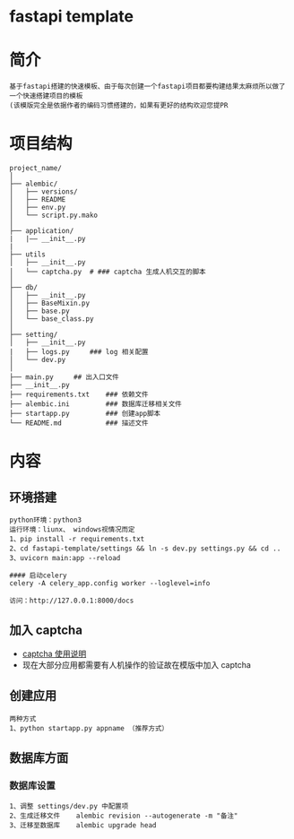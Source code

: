 # fastapi template

# 简介

```
基于fastapi搭建的快速模板、由于每次创建一个fastapi项目都要构建结果太麻烦所以做了一个快速搭建项目的模板
(该模版完全是依据作者的编码习惯搭建的，如果有更好的结构欢迎您提PR
```

# 项目结构
```
project_name/
│
├── alembic/
│   ├── versions/
│   ├── README
│   ├── env.py
│   └── script.py.mako
│
├── application/
|   |—— __init__.py
|
├── utils   
│   ├── __init__.py
│   └── captcha.py  # ### captcha 生成人机交互的脚本
│
├── db/
│   ├── __init__.py
│   ├── BaseMixin.py
│   ├── base.py
│   └── base_class.py
│
├── setting/
│   ├── __init__.py
|   ├── logs.py     ### log 相关配置
│   └── dev.py
│
├── main.py     ## 出入口文件
├── __init__.py
├── requirements.txt    ### 依赖文件
├── alembic.ini         ### 数据库迁移相关文件
├── startapp.py         ### 创建app脚本
└── README.md           ### 描述文件
```

# 内容

## 环境搭建

```
python环境：python3 
运行环境：liunx、 windows视情况而定
1、pip install -r requirements.txt 
2、cd fastapi-template/settings && ln -s dev.py settings.py && cd ..
3、uvicorn main:app --reload

#### 启动celery 
celery -A celery_app.config worker --loglevel=info

访问：http://127.0.0.1:8000/docs
```

## 加入 captcha
- [captcha 使用说明](https://github.com/Ang-l/captcha)
- 现在大部分应用都需要有人机操作的验证故在模版中加入 captcha

## 创建应用

```shell
两种方式
1、python startapp.py appname （推荐方式）
```


## 数据库方面

### 数据库设置

```
1、调整 settings/dev.py 中配置项
2、生成迁移文件    alembic revision --autogenerate -m "备注" 
3、迁移至数据库    alembic upgrade head
```
